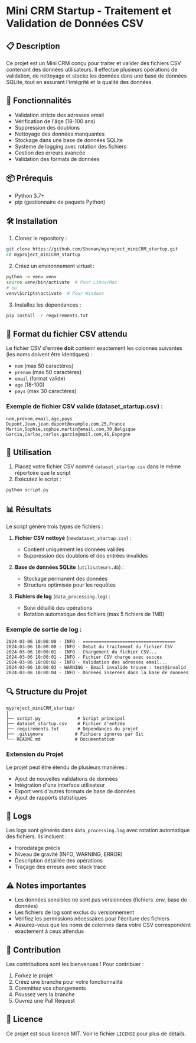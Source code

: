 # Mini CRM Startup - Traitement et Validation de Données CSV

## 📋 Description
Ce projet est un Mini CRM conçu pour traiter et valider des fichiers CSV contenant des données utilisateurs. Il effectue plusieurs opérations de validation, de nettoyage et stocke les données dans une base de données SQLite, tout en assurant l'intégrité et la qualité des données.

## 🚀 Fonctionnalités
- Validation stricte des adresses email
- Vérification de l'âge (18-100 ans)
- Suppression des doublons
- Nettoyage des données manquantes
- Stockage dans une base de données SQLite
- Système de logging avec rotation des fichiers
- Gestion des erreurs avancée
- Validation des formats de données

## 📦 Prérequis
- Python 3.7+
- pip (gestionnaire de paquets Python)

## 🛠️ Installation

1. Clonez le repository :
```bash
git clone https://github.com/Shonan/myproject_miniCRM_startup.git
cd myproject_miniCRM_startup
```

2. Créez un environnement virtuel :
```bash
python -m venv venv
source venv/bin/activate  # Pour Linux/Mac
# ou
venv\Scripts\activate  # Pour Windows
```

3. Installez les dépendances :
```bash
pip install -r requirements.txt
```

## 📝 Format du fichier CSV attendu
Le fichier CSV d'entrée **doit** contenir exactement les colonnes suivantes (les noms doivent être identiques) :
- `nom` (max 50 caractères)
- `prenom` (max 50 caractères)
- `email` (format valide)
- `age` (18-100)
- `pays` (max 30 caractères)

### Exemple de fichier CSV valide (dataset_startup.csv) :
```csv
nom,prenom,email,age,pays
Dupont,Jean,jean.dupont@example.com,25,France
Martin,Sophie,sophie.martin@email.com,30,Belgique
Garcia,Carlos,carlos.garcia@mail.com,45,Espagne
```

## 🔧 Utilisation
1. Placez votre fichier CSV nommé `dataset_startup.csv` dans le même répertoire que le script
2. Exécutez le script :
```bash
python script.py
```

## 📊 Résultats
Le script génère trois types de fichiers :

1. **Fichier CSV nettoyé** (`newdataset_startup.csv`) :
   - Contient uniquement les données valides
   - Suppression des doublons et des entrées invalides

2. **Base de données SQLite** (`utilisateurs.db`) :
   - Stockage permanent des données
   - Structure optimisée pour les requêtes

3. **Fichiers de log** (`data_processing.log`) :
   - Suivi détaillé des opérations
   - Rotation automatique des fichiers (max 5 fichiers de 1MB)

### Exemple de sortie de log :
```log
2024-03-06 10:00:00 - INFO - ===================================
2024-03-06 10:00:00 - INFO - Debut du traitement du fichier CSV
2024-03-06 10:00:01 - INFO - Chargement du fichier CSV...
2024-03-06 10:00:01 - INFO - Fichier CSV charge avec succes
2024-03-06 10:00:02 - INFO - Validation des adresses email...
2024-03-06 10:00:03 - WARNING - Email invalide trouve : test@invalid
2024-03-06 10:00:04 - INFO - Donnees inserees dans la base de donnees
```

## 🔍 Structure du Projet
```
myproject_miniCRM_startup/
│
├── script.py              # Script principal
├── dataset_startup.csv    # Fichier d'entrée
├── requirements.txt       # Dépendances du projet
├── .gitignore            # Fichiers ignorés par Git
└── README.md             # Documentation
```

### Extension du Projet
Le projet peut être étendu de plusieurs manières :
- Ajout de nouvelles validations de données
- Intégration d'une interface utilisateur
- Export vers d'autres formats de base de données
- Ajout de rapports statistiques

## 📝 Logs
Les logs sont générés dans `data_processing.log` avec rotation automatique des fichiers. Ils incluent :
- Horodatage précis
- Niveau de gravité (INFO, WARNING, ERROR)
- Description détaillée des opérations
- Traçage des erreurs avec stack trace

## ⚠️ Notes importantes
- Les données sensibles ne sont pas versionnées (fichiers .env, base de données)
- Les fichiers de log sont exclus du versionnement
- Vérifiez les permissions nécessaires pour l'écriture des fichiers
- Assurez-vous que les noms de colonnes dans votre CSV correspondent exactement à ceux attendus

## 🤝 Contribution
Les contributions sont les bienvenues ! Pour contribuer :
1. Forkez le projet
2. Créez une branche pour votre fonctionnalité
3. Committez vos changements
4. Poussez vers la branche
5. Ouvrez une Pull Request

## 📄 Licence
Ce projet est sous licence MIT. Voir le fichier `LICENSE` pour plus de détails.